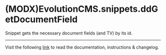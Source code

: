 # (MODX)EvolutionCMS.snippets.ddGetDocumentField

Snippet gets the necessary document fields (and TV) by its id.
___
Visit the following [link](http://code.divandesign.biz/modx/ddgetdocumentfield) to read the documentation, instructions & changelog.